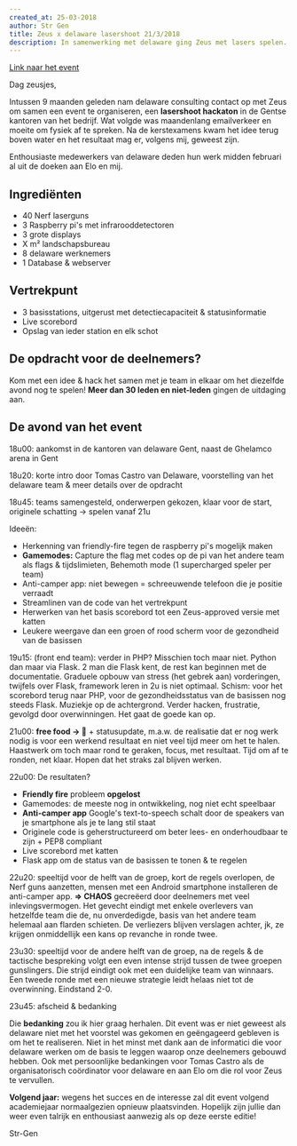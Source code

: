 ```yaml
---
created_at: 25-03-2018
author: Str Gen
title: Zeus x delaware lasershoot 21/3/2018
description: In samenwerking met delaware ging Zeus met lasers spelen. Was het wijs? Voor herhaling vatbaar? Is water nat? Vis het uit in deze blogpost!
---
```


[Link naar het event](/events/17-18/lasershoot/)

Dag zeusjes,

Intussen 9 maanden geleden nam delaware consulting contact op met Zeus om samen een event te organiseren, een **lasershoot hackaton** in de Gentse kantoren van het bedrijf. Wat volgde was maandenlang emailverkeer en moeite om fysiek af te spreken. Na de kerstexamens kwam het idee terug boven water en het resultaat mag er, volgens mij, geweest zijn.

Enthousiaste medewerkers van delaware deden hun werk midden februari al uit de doeken aan Elo en mij.

## Ingrediënten

* 40 Nerf laserguns
* 3 Raspberry pi's met infrarooddetectoren
* 3 grote displays
* X m² landschapsbureau
* 8 delaware werknemers
* 1 Database & webserver

## Vertrekpunt

* 3 basisstations, uitgerust met detectiecapaciteit & statusinformatie
* Live scorebord
* Opslag van ieder station en elk schot

## De opdracht voor de deelnemers? 

Kom met een idee & hack het samen met je team in elkaar om het diezelfde avond nog te spelen! **Meer dan 30 leden en niet-leden** gingen de uitdaging aan.

## De avond van het event

18u00: aankomst in de kantoren van delaware Gent, naast de Ghelamco arena in Gent

18u20: korte intro door Tomas Castro van Delaware, voorstelling van het delaware team & meer details over de opdracht

18u45: teams samengesteld, onderwerpen gekozen, klaar voor de start, originele schatting -> spelen vanaf 21u

Ideeën:

* Herkenning van friendly-fire tegen de raspberry pi's mogelijk maken
* **Gamemodes:** Capture the flag met codes op de pi van het andere team als flags & tijdslimieten, Behemoth mode (1 supercharged speler per team)
* Anti-camper app: niet bewegen = schreeuwende telefoon die je positie verraadt
* Streamlinen van de code van het vertrekpunt
* Herwerken van het basis scorebord tot een Zeus-approved versie met katten
* Leukere weergave dan een groen of rood scherm voor de gezondheid van de basissen

19u15: (front end team): verder in PHP? Misschien toch maar niet. Python dan maar via Flask. 2 man die Flask kent, de rest kan beginnen met de documentatie. Graduele opbouw van stress (het gebrek aan) vorderingen, twijfels over Flask, framework leren in 2u is niet optimaal. Schism: voor het scorebord terug naar PHP, voor de gezondheidsstatus van de basissen nog steeds Flask. Muziekje op de achtergrond. Verder hacken, frustratie, gevolgd door overwinningen. Het gaat de goede kan op.

21u00: **free food -> &#127829;** + statusupdate, m.a.w. de realisatie dat er nog werk nodig is voor een werkend resultaat en niet veel tijd meer om het te halen. Haastwerk om toch maar rond te geraken, focus, met resultaat. Tijd om af te ronden, net klaar. Hopen dat het straks zal blijven werken.

22u00: De resultaten?

* **Friendly fire** probleem **opgelost**
* Gamemodes: de meeste nog in ontwikkeling, nog niet echt speelbaar
* **Anti-camper app** Google's text-to-speech schalt door de speakers van je smartphone als je te lang stil staat
* Originele code is geherstructureerd om beter lees- en onderhoudbaar te zijn + PEP8 compliant
* Live scorebord met katten
* Flask app om de status van de basissen te tonen & te regelen

22u20: speeltijd voor de helft van de groep, kort de regels overlopen, de Nerf guns aanzetten, mensen met een Android smartphone installeren de anti-camper app.
**=> CHAOS** gecreëerd door deelnemers met veel inlevingsvermogen. Het gevecht eindigt met enkele overlevers van hetzelfde team die de, nu onverdedigde, basis van het andere team helemaal aan flarden schieten. De verliezers blijven verslagen achter, jk, ze krijgen onmiddellijk een kans op revanche in ronde twee.

23u30: speeltijd voor de andere helft van de groep, na de regels & de tactische bespreking volgt een even intense strijd tussen de twee groepen gunslingers. Die strijd eindigt ook met een duidelijke team van winnaars. Een tweede ronde met een nieuwe strategie leidt helaas niet tot de overwinning. Eindstand 2-0.

23u45: afscheid & bedanking

Die **bedanking** zou ik hier graag herhalen. Dit event was er niet geweest als delaware niet met het voorstel was gekomen en geëngageerd gebleven is om het te realiseren. Niet in het minst met dank aan de informatici die voor delaware werken om de basis te leggen waarop onze deelnemers gebouwd hebben. Ook met persoonlijke bedankingen voor Tomas Castro als de organisatorisch coördinator voor delaware en aan Elo om die rol voor Zeus te vervullen.

**Volgend jaar:** wegens het succes en de interesse zal dit event volgend academiejaar normaalgezien opnieuw plaatsvinden. Hopelijk zijn jullie dan weer even talrijk en enthousiast aanwezig als op deze eerste editie!

Str-Gen
